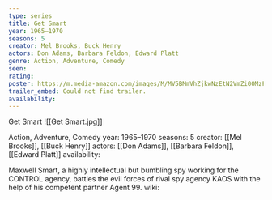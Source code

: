 ```yaml
---
type: series
title: Get Smart
year: 1965–1970
seasons: 5
creator: Mel Brooks, Buck Henry
actors: Don Adams, Barbara Feldon, Edward Platt
genre: Action, Adventure, Comedy
seen:
rating: 
poster: https://m.media-amazon.com/images/M/MV5BMmVhZjkwNzEtN2VmZi00MzFkLWE4ZDAtOTYzMmI3YmNjYmY3XkEyXkFqcGdeQXVyMTUyNjc3NDQ4._V1_SX300.jpg
trailer_embed: Could not find trailer.
availability:
---
```

Get Smart
![[Get Smart.jpg]]

Action, Adventure, Comedy
year: 1965–1970
seasons: 5
creator: [[Mel Brooks]], [[Buck Henry]]
actors: [[Don Adams]], [[Barbara Feldon]], [[Edward Platt]]
availability:

Maxwell Smart, a highly intellectual but bumbling spy working for the CONTROL agency, battles the evil forces of rival spy agency KAOS with the help of his competent partner Agent 99.
wiki: 



